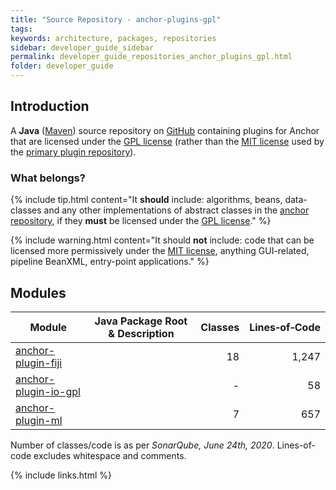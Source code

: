 ```yaml
---
title: "Source Repository - anchor-plugins-gpl"
tags:
keywords: architecture, packages, repositories
sidebar: developer_guide_sidebar
permalink: developer_guide_repositories_anchor_plugins_gpl.html
folder: developer_guide
---
```


## Introduction

A **Java** ([Maven](/developer_guide_environment_maven.html)) source repository on [GitHub](https://github.com/anchoranalysis/anchor-plugins-gpl) containing plugins for Anchor that are licensed under the [GPL license](https://opensource.org/licenses/gpl-license) (rather than the [MIT license](https://opensource.org/licenses/MIT) used by the [primary plugin repository](https://github.com/anchoranalysis/anchor-plugins)).

### What belongs?

{% include tip.html content="It **should** include: algorithms, beans, data-classes and any other implementations of abstract classes in the [anchor repository](/developer_guide_repositories_anchor.html), if they **must** be licensed under the [GPL license](https://opensource.org/licenses/gpl-license)." %}

{% include warning.html content="It should **not** include: code that can be licensed more permissively under the [MIT license](https://opensource.org/licenses/MIT), anything GUI-related, pipeline BeanXML, entry-point applications." %}

## Modules

| Module | Java Package Root &amp; Description  | Classes | Lines&#x2011;of&#x2011;Code |
|------------|------------------|-------------:|-------------:|
| [anchor-plugin-fiji](https://github.com/anchoranalysis/anchor-plugins-gpl/tree/master/anchor-plugin-fiji) | | 18 | 1,247 |
| [anchor-plugin-io-gpl](https://github.com/anchoranalysis/anchor-plugins-gpl/tree/master/anchor-plugin-io-gpl) | | - | 58 |
| [anchor-plugin-ml](https://github.com/anchoranalysis/anchor-plugins-gpl/tree/master/anchor-plugin-ml) | | 7 | 657 |

Number of classes/code is as per *SonarQube, June 24th, 2020*. Lines-of-code excludes whitespace and comments.

{% include links.html %}
